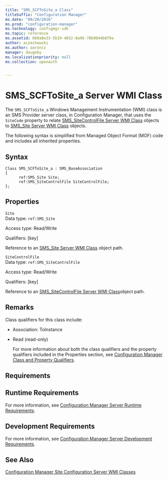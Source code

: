 ```yaml
---
title: "SMS_SCFToSite_a Class"
titleSuffix: "Configuration Manager"
ms.date: "09/20/2016"
ms.prod: "configuration-manager"
ms.technology: configmgr-sdk
ms.topic: reference
ms.assetid: 660a8e33-5b19-4652-8a96-70b9044b8f9a
author: aczechowski
ms.author: aaroncz
manager: dougeby
ms.localizationpriority: null
ms.collection: openauth


---
```

# SMS_SCFToSite_a Server WMI Class
The `SMS_SCFToSite_a` Windows Management Instrumentation (WMI) class is an SMS Provider server class, in Configuration Manager, that uses the `SiteCode` property to relate [SMS_SiteControlFile Server WMI Class](../../../../../develop/reference/core/servers/configure/sms_sitecontrolfile-server-wmi-class.md) objects to [SMS_Site Server WMI Class](../../../../../develop/reference/core/servers/configure/sms_site-server-wmi-class.md) objects.  

 The following syntax is simplified from Managed Object Format (MOF) code and includes all inherited properties.  

## Syntax  

```  
Class SMS_SCFToSite_a : SMS_BaseAssociation  
{  
      ref:SMS_Site Site;  
      ref:SMS_SiteControlFile SiteControlFile;  
};  
```  

## Properties  
 `Site`  
 Data type: `ref:SMS_Site`  

 Access type: Read/Write  

 Qualifiers: [key]  

 Reference to an [SMS_Site Server WMI Class](../../../../../develop/reference/core/servers/configure/sms_site-server-wmi-class.md) object path.  

 `SiteControlFile`  
 Data type: `ref:SMS_SiteControlFile`  

 Access type: Read/Write  

 Qualifiers: [key]  

 Reference to an [SMS_SiteControlFile Server WMI Class](../../../../../develop/reference/core/servers/configure/sms_sitecontrolfile-server-wmi-class.md)object path.  

## Remarks  
 Class qualifiers for this class include:  

- Association: ToInstance  

- Read (read-only)  

  For more information about both the class qualifiers and the property qualifiers included in the Properties section, see [Configuration Manager Class and Property Qualifiers](../../../../../develop/reference/misc/class-and-property-qualifiers.md).  

## Requirements  

## Runtime Requirements  
 For more information, see [Configuration Manager Server Runtime Requirements](../../../../../develop/core/reqs/server-runtime-requirements.md).  

## Development Requirements  
 For more information, see [Configuration Manager Server Development Requirements](../../../../../develop/core/reqs/server-development-requirements.md).  

## See Also  
 [Configuration Manager Site Configuration Server WMI Classes](../../../../../develop/reference/core/servers/configure/site-configuration-server-wmi-classes.md)
